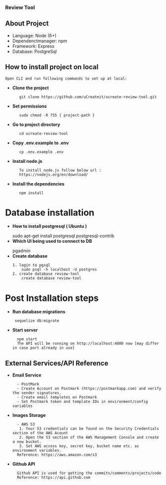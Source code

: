 ### Review Tool

## About Project

- Language: Node (6+)
- Dependenctmanager: npm
- Framework: Express
- Database: PostgreSql

## How to install project on local
  
    Open CLI and run following commands to set up at local:
   - **Clone the project**
        >
            git clone https://github.com/uCreateit/ucreate-review-tool.git

   - **Set permissions**
       >
            sudo chmod -R 755 { project-path }

   - **Go to project directory**
       > 
            cd ucreate-review-tool 

   - **Copy .env.example to .env**
       > 
            cp .env.example .env
   - **Install node.js**
      > 
            To install node.js follow below url :
            https://nodejs.org/en/download/
   - **Install the dependencies**    
      >
            npm install
  


# Database installation
   - **How to install postgresql ( Ubuntu )**
     >
        sudo apt-get install postgresql postgresql-contrib
   - **Which UI being used to connect to DB**
     >
        pgadmin
   - **Create  database**
     >
         1. login to pgsql
         	 sudo psql -h localhost -U postgres    
         2. create database review-tool
         	 create database review-tool
         

# Post Installation steps
 - **Run database migrations**
    >
        sequelize db:migrate

- **Start server**
    >
        npm start
        The API will be running on http://localhost:4000 now [may differ in case port already in use]

## External Services/API Reference
- **Email Service**
    >
        - PostMark
        - Create Account on Postmark (https://postmarkapp.com) and verify the sender signatures.
        - Create email templetes on Postmark
        - Set Postmark token and template IDs in environment/config variables
- **Images Storage**
    >
        - AWS S3
         1. Your S3 credentials can be found on the Security Credentials section of the AWS Acount
         2. Open the S3 section of the AWS Management Console and create a new bucket.
         3. Set AWS access key, secret key, bucket name etc. as environment variables.
        Reference: https://aws.amazon.com/s3
- **Github API**
    >
        Github API is used for getting the commits/comments/projects/code
        Reference: https://api.github.com


